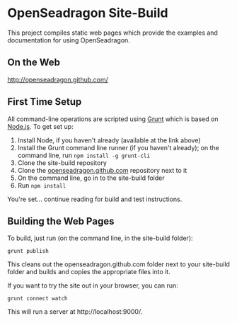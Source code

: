 # OpenSeadragon Site-Build

This project compiles static web pages which provide the examples and documentation for using OpenSeadragon.

## On the Web

http://openseadragon.github.com/

## First Time Setup

All command-line operations are scripted using [Grunt](http://gruntjs.com/) which is based on [Node.js](http://nodejs.org/). To get set up:

1. Install Node, if you haven't already (available at the link above)
1. Install the Grunt command line runner (if you haven't already); on the command line, run `npm install -g grunt-cli`
1. Clone the site-build repository
1. Clone the [openseadragon.github.com](https://github.com/openseadragon/openseadragon.github.com) repository next to it
1. On the command line, go in to the site-build folder
1. Run `npm install`

You're set... continue reading for build and test instructions.

## Building the Web Pages

To build, just run (on the command line, in the site-build folder):

    grunt publish

This cleans out the openseadragon.github.com folder next to your site-build folder and builds and copies the appropriate files into it.

If you want to try the site out in your browser, you can run:
    
    grunt connect watch

This will run a server at http://localhost:9000/.
